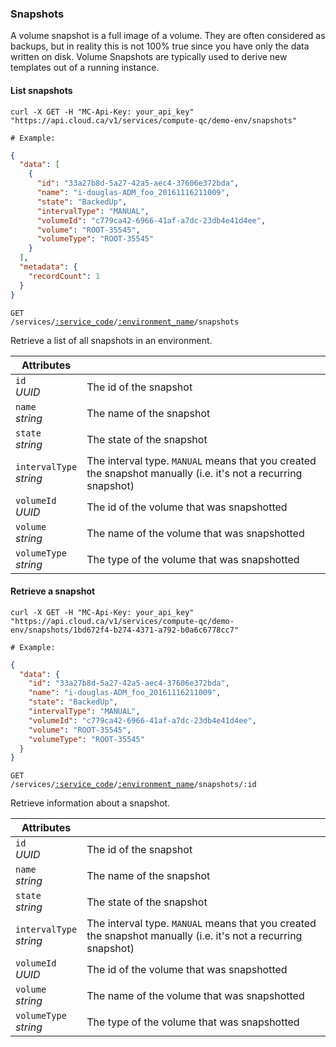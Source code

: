 ### Snapshots

 A volume snapshot is a full image of a volume. They are often considered as backups, but in reality this is not 100% true since you have only the data written on disk. Volume Snapshots are typically used to derive new templates out of a running instance.

<!-------------------- LIST SNAPSHOTS -------------------->

#### List snapshots

```shell
curl -X GET -H "MC-Api-Key: your_api_key"
"https://api.cloud.ca/v1/services/compute-qc/demo-env/snapshots"

# Example:
```
```json
{
  "data": [
    {
      "id": "33a27b8d-5a27-42a5-aec4-37606e372bda",
      "name": "i-douglas-ADM_foo_20161116211009",
      "state": "BackedUp",
      "intervalType": "MANUAL",
      "volumeId": "c779ca42-6966-41af-a7dc-23db4e41d4ee",
      "volume": "ROOT-35545",
      "volumeType": "ROOT-35545"
    }
  ],
  "metadata": {
    "recordCount": 1
  }
}
```

<code>GET /services/<a href="#service-connections">:service_code</a>/<a href="#environments">:environment_name</a>/snapshots</code>

Retrieve a list of all snapshots in an environment.

Attributes | &nbsp;
---------- | -----
`id`<br/>*UUID* | The id of the snapshot
`name`<br/>*string* | The name of the snapshot
`state`<br/>*string* | The state of the snapshot
`intervalType`<br/>*string* | The interval type. `MANUAL` means that you created the snapshot manually (i.e. it's not a recurring snapshot)
`volumeId`<br/>*UUID* | The id of the volume that was snapshotted
`volume`<br/>*string* | The name of the volume that was snapshotted
`volumeType`<br/>*string* | The type of the volume that was snapshotted

<!-------------------- RETRIEVE A SNAPSHOT -------------------->

#### Retrieve a snapshot

```shell
curl -X GET -H "MC-Api-Key: your_api_key"
"https://api.cloud.ca/v1/services/compute-qc/demo-env/snapshots/1bd672f4-b274-4371-a792-b0a6c6778cc7"

# Example:
```
```json
{
  "data": {
    "id": "33a27b8d-5a27-42a5-aec4-37606e372bda",
    "name": "i-douglas-ADM_foo_20161116211009",
    "state": "BackedUp",
    "intervalType": "MANUAL",
    "volumeId": "c779ca42-6966-41af-a7dc-23db4e41d4ee",
    "volume": "ROOT-35545",
    "volumeType": "ROOT-35545"
  }
}
```

<code>GET /services/<a href="#service-connections">:service_code</a>/<a href="#environments">:environment_name</a>/snapshots/:id</code>

Retrieve information about a snapshot.

Attributes | &nbsp;
---------- | -----
`id`<br/>*UUID* | The id of the snapshot
`name`<br/>*string* | The name of the snapshot
`state`<br/>*string* | The state of the snapshot
`intervalType`<br/>*string* | The interval type. `MANUAL` means that you created the snapshot manually (i.e. it's not a recurring snapshot)
`volumeId`<br/>*UUID* | The id of the volume that was snapshotted
`volume`<br/>*string* | The name of the volume that was snapshotted
`volumeType`<br/>*string* | The type of the volume that was snapshotted
